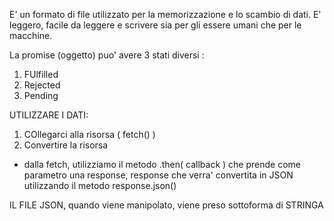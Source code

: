 <!--! FILE JSON (Javascript Object Notaion) -->
E' un formato di file utilizzato per la memorizzazione e lo scambio di dati. E' leggero, facile da leggere e scrivere sia per gli essere umani che per le macchine. 




<!--! API (Application programming interface) : e' un intermediario attraverso il quale due applicazioni possono comunicare tra loro. Attraverso l'url di un sito noi possiamo accedere ai suoi dati. Per permettere al nostro frontend di accedere ed estrapolare dei dati ad un server web backend, il backend mette a disposizione delle API    -->

<!--  fetch(): effettuare richieste HTTP. Queste richieste sono ASINCRONE verso server web e noi ne gestiamo le risposte. LA FETCH ci restituisce una PROMISE, ovvero un oggetto.  -->


La promise (oggetto) puo' avere 3 stati diversi :

1. FUlfilled
2. Rejected
3. Pending


UTILIZZARE I DATI:
1. COllegarci alla risorsa ( fetch() )
2. Convertire la risorsa 
- dalla fetch, utilizziamo il metodo .then( callback  ) che prende come parametro una response, response che verra' convertita in JSON utilizzando il metodo response.json()


IL FILE JSON, quando viene manipolato, viene preso sottoforma di STRINGA